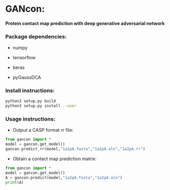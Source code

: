 # GANcon: 

#### Protein contact map prediction with deep generative adversarial network



### Package dependencies:

- numpy

- tensorflow
- keras
- pyGaussDCA



### Install instructions:

```bash
python3 setup.py build
python3 setup.py install --user
```



### Usage instructions:

- Output a CASP format *rr* file:

```python
from gancon import *
model = gancon.get_model()
gancon.predict_rr(model,"1a2pA.fasta","1a2pA.aln","1a2pA.rr")
```



- Obtain a contact map prediction matrix: 

```python
from gancon import *
model = gancon.get_model()
A = gancon.predict(model,"1a2pA.fasta","1a2pA.aln")
print(A)
```

